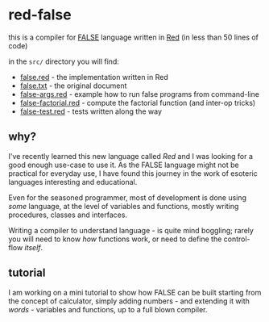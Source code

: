 # red-false

this is a compiler for [FALSE] language written in [Red]
(in less than 50 lines of code) 

in the `src/` directory you will find:
* [false.red](false.red) - the implementation written in Red
* [false.txt](false.txt) - the original document
* [false-args.red](false-args.red) - example how to run false programs from command-line
* [false-factorial.red](false-factorial.red) - compute the factorial function (and inter-op tricks)
* [false-test.red](false-test.red) - tests written along the way

## why?

I've recently learned this new language called *Red* and I was looking for a good enough use-case to use it. As the FALSE language might not be practical for everyday use, I have found this journey in the work of esoteric languages interesting and educational.

Even for the seasoned programmer, most of development is done using *some* language, at the level of variables and functions, mostly writing procedures, classes and interfaces.

Writing a compiler to understand language - is quite mind boggling; rarely you will need to know *how* functions work, or need to define the control-flow *itself*.

## tutorial
I am working on a mini tutorial to show how FALSE can be built starting from the concept of calculator, simply adding numbers - and extending it with *words* - variables and functions, up to a full blown compiler.

[Red]: http://www.red-lang.org/p/about.html
[FALSE]: http://strlen.com/false-language/
